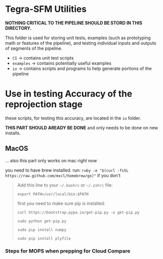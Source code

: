 # Tegra-SFM Utilities

**NOTHING CRITICAL TO THE PIPELINE SHOULD BE STORD IN THIS DIRECTORY.**

This folder is used for storing unit tests, examples (such as prototyping math or features of the pipeline), and testing individual inputs and outputs of segments of the pipeline.

* `CI` -> contains unit test scripts
* `examples` -> contains potentially useful examples
* `io` -> contains scripts and programs to help generate portions of the pipeline

# Use in testing Accuracy of the reprojection stage

these scripts, for testing this accuracy, are located in the `io` folder.

**THIS PART SHOULD AREADY BE DONE** and only needs to be done on new installs.

## MacOS
... also this part only works on mac right now

you need to have brew installed. run: `ruby -e "$(curl -fsSL https://raw.github.com/mxcl/homebrew/go)"` if you don't

> Add this line to your `~/.bashrc` or `~/.zshrc` file:
>
> `export PATH=/usr/local/bin:$PATH`
>
> first you need to make sure pip is installed:
>
> `curl https://bootstrap.pypa.io/get-pip.py -o get-pip.py`
>
> `sudo python get-pip.py`
>
> `sudo pip install numpy`
>
> `sudo pip install plyfile`
>


### Steps for MOPS when prepping for Cloud Compare
